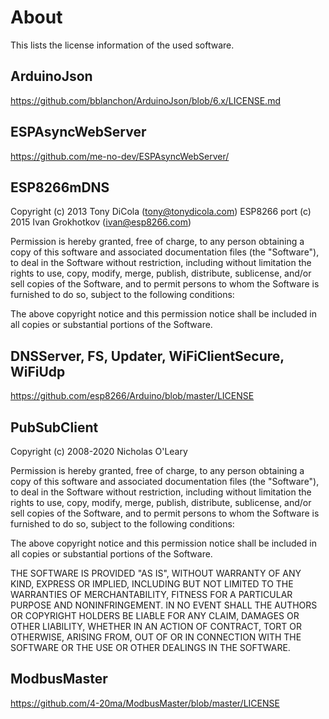 # About
This lists the license information of the used software.

## ArduinoJson
https://github.com/bblanchon/ArduinoJson/blob/6.x/LICENSE.md

## ESPAsyncWebServer
https://github.com/me-no-dev/ESPAsyncWebServer/

## ESP8266mDNS
Copyright (c) 2013 Tony DiCola (tony@tonydicola.com) ESP8266 port (c)
2015 Ivan Grokhotkov (ivan@esp8266.com)

Permission is hereby granted, free of charge, to any person obtaining a
copy of this software and associated documentation files (the
"Software"), to deal in the Software without restriction, including
without limitation the rights to use, copy, modify, merge, publish,
distribute, sublicense, and/or sell copies of the Software, and to
permit persons to whom the Software is furnished to do so, subject to
the following conditions:

The above copyright notice and this permission notice shall be included
in all copies or substantial portions of the Software.

## DNSServer, FS, Updater, WiFiClientSecure, WiFiUdp
https://github.com/esp8266/Arduino/blob/master/LICENSE

## PubSubClient
Copyright (c) 2008-2020 Nicholas O'Leary

Permission is hereby granted, free of charge, to any person obtaining
a copy of this software and associated documentation files (the
"Software"), to deal in the Software without restriction, including
without limitation the rights to use, copy, modify, merge, publish,
distribute, sublicense, and/or sell copies of the Software, and to
permit persons to whom the Software is furnished to do so, subject to
the following conditions:

The above copyright notice and this permission notice shall be
included in all copies or substantial portions of the Software.

THE SOFTWARE IS PROVIDED "AS IS", WITHOUT WARRANTY OF ANY KIND,
EXPRESS OR IMPLIED, INCLUDING BUT NOT LIMITED TO THE WARRANTIES OF
MERCHANTABILITY, FITNESS FOR A PARTICULAR PURPOSE AND
NONINFRINGEMENT. IN NO EVENT SHALL THE AUTHORS OR COPYRIGHT HOLDERS BE
LIABLE FOR ANY CLAIM, DAMAGES OR OTHER LIABILITY, WHETHER IN AN ACTION
OF CONTRACT, TORT OR OTHERWISE, ARISING FROM, OUT OF OR IN CONNECTION
WITH THE SOFTWARE OR THE USE OR OTHER DEALINGS IN THE SOFTWARE.

## ModbusMaster
https://github.com/4-20ma/ModbusMaster/blob/master/LICENSE
